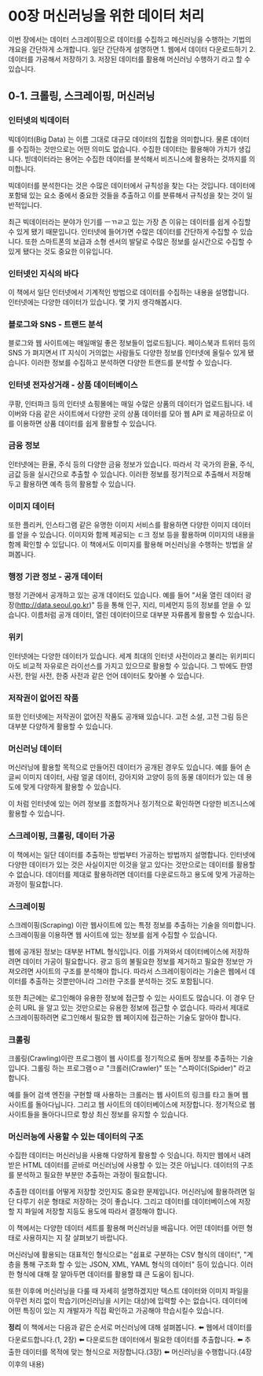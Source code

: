 # 00장 머신러닝을 위한 데이터 처리

이번 장에서는 데이터 스크레이핑으로 데이터를 수집하고 메신러닝을 수행하는 기법의 개요을 간단하게 소개합니다. 일단 간단하게 설명하면 1. 웹에서 데이터 다운로드하기 2. 데이터를 가공해서 저장하기 3. 저장된 데이터를 활용해 머신러닝 수행하기 라고 할 수 있습니다.

## 0-1. 크롤링, 스크레이핑, 머신러닝

### 인터넷의 빅데이터
빅데이터(Big Data) 는 이름 그대로 대규모 데이터의 집합을 의미합니다. 물론 데이터를 수집하는 것만으로는 어떤 의미도 없습니다. 수집한 데이터는 활용해야 가치가 생깁니다. 빋데이터라는 용어는 수집한 데이터를 분석해서 비즈니스에 활용하는 것까지를 의미합니다.

빅데이터를 분석한다는 것은 수많은 데이터에서 규칙성을 찾는 다는 것입니다. 데이터에 포함돼 있는 요소 중에서 중요한 것들을 추출하고 이를 분류해서 규칙성을 찾는 것이 일반적입니다.

최근 빅데이터라는 분야가 인기를 ㅡㄲㄹ고 있는 가장 츤 이유는 데이터를 쉽게 수집할 수 있게 됐기 때문입니다. 인터넷에 들어가면 수많은 데이터를 간단하게 수집할 수 있습니다. 또한 스마트폰의 보급과 소형 센서의 발달로 수많은 정보를 실시간으로 수집할 수 있게 됐다는 것도 중요한 이유입니다.

### 인터넷인 지식의 바다
이 책에서 일단 인터넷에서 기계적인 방법으로 데이터를 수집하는 내용을 설명합니다. 인터넷에는 다양한 데이터가 있습니다. 몇 가지 생각해봅시다.

### 블로그와 SNS - 트랜드 분석
블로그와 웹 사이트에는 매일매일 좋은 정보들이 업로드됩니다. 페이스북과 트위터 등의 SNS 가 펴지면서 IT 지식이 거의없는 사람들도 다양한 정보를 인터넷에 올릴수 있게 됐습니다. 이러한 정보를 수집하고 분석하면 다양한 트랜드를 분석할 수 있습니다.

### 인터넷 전자상거래 - 상품 데이터베이스
쿠팡, 인터파크 등의 인터넷 쇼핑몰에는 매일 수많은 상품의 데이터가 업로드됩니다. 네이버와 다음 같은 사이트에서 다양한 곳의 상품 데이터를 모아 웹 API 로 제공하므로 이를 이용하면 상품 데이터를 쉽게 활용할 수 있습니다.

### 금융 정보
인터넷에는 환율, 주식 등의 다양한 금융 정보가 있습니다. 따라서 각 국가의 환율, 주식, 금값 등을 실시간으로 추출할 수 있습니다. 이러한 정보를 정기적으로 추출해서 저장해두고 활용하면 예측 등의 활용할 수 있습니다.

### 이미지 데이터
또한 플리커, 인스타그램 같은 유명한 이미지 서비스를 활용하면 다양한 이미지 데이터를 얻을 수 있습니다. 이미지와 함께 제공되는 ㄷ크 정보 등을 활용하며 이미지의 내용을 함께 확인할 수 있답니다. 이 책에서도 이미지를 활용해 머신러닝을 수행하는 방법을 살펴봅니다.

### 행정 기관 정보 - 공개 데이터
행정 기관에서 공개하고 있는 공개 데이터도 있습니다. 예를 들어 "서울 열린 데이터 광장(http://data.seoul.go.kr)" 등을 통해 인구, 지리, 미세먼지 등의 정보를 얻을 수 있습니다. 이름처럼 공개 데이터, 열린 데이터이므로 대부분 자류롭게 활용할 수 있습니다.

### 위키 
인터넷에는 다양한 데이터가 있습니다. 세계 최대의 인터넷 사전이라고 불리는 위키피디아도 비교적 자유로은 라이선스를 가지고 있으므로 활용할 수 있습니다. 그 밖에도 한영 사전, 한일 사전, 한중 사전과 같은 언어 데이터도 찾아볼 수 있습니다.

### 저작권이 없어진 작품
또한 인터넷에는 저작권이 없어진 작품도 공개돼 있습니다. 고전 소설, 고전 그림 등은 대부분 다양하게 활용할 수 있습니다.

### 머신러닝 데이터
머신러닝에 활용할 목적으로 만들어진 데이터가 공개된 경우도 있습니다. 예를 들어 손글씨 이미지 데이터, 사람 얼굴 데이터, 강아지와 고양이 등의 동물 데이터가 있는 데 용도에 맞게 다양하게 활용할 수 있습니다.

이 처럼 인터넷에 있는 어려 정보를 조합하거나 정기적으로 확인하면 다양한 비즈니스에 활용할 수 있습니다.

### 스크레이핑, 크롤링, 데이터 가공
이 책에서는 일단 데이터를 추출하는 방법부터 가공하는 방법까지 설명합니다. 인터넷에 다양한 데이터가 있는 것은 사실이지만 이것을 알고 있다는 것만으로는 데이터를 활용할 수 없습니다. 데이터를 제대로 활용하려면 데이터를 다운로드하고 용도에 맞게 가공하는 과정이 필요합니다.

### 스크레이핑
스크레이핑(Scraping) 이란 웹사이트에 있는 특정 정보를 추출하는 기술을 의미합니다. 스크레이핑을 이용하면 웹 사이트에 있는 정보를 쉽게 수집할 수 있습니다. 

웹에 공개된 정보는 대부분 HTML 형식입니다. 이를 가져와서 데이터베이스에 저장하려면 데이터 가공이 필요합니다. 광고 등의 불필요한 정보를 제거하고 필요한 정보만 가져오려면 사이트의 구조를 분석해야 합니다. 따라서 스크레이핑이라는 기술은 웹에서 데이터를 추출하는 것뿐만아니라 그러한 구조를 분석하는 것도 포함됩니다.

또한 최근에는 로그인해야 유용한 정보에 접근할 수 있는 사이트도 많습니다. 이 경우 단순히 URL 을 알고 있는 것만으로는 유용한 정보에 접근할 수 없습니다. 따라서 제대로 스크레이핑하려면 로그인해서 필요한 웹 페이지에 접근하는 기술도 알아야 합니다.

### 크롤링
크롤링(Crawling)이란 프로그램이 웹 사이트를 정기적으로 돌며 정보를 추출하는 기술입니다. 그롤링 하는 프로그램ㅇㄹ "크롤러(Crawler)" 또는 "스파이더(Spider)" 라고 합니다.

예를 들어 검색 엔진을 구현할 때 사용하는 크롤러는 웹 사이트의 링크를 타고 돌며 웹 사이트를 돌아다닙니다. 그리고 웹 사이트의 데이터베이스에 저장합니다. 정기적으로 웹 사이트들을 돌아다니므로 항상 최신 정보를 유지할 수 있습니다. 

### 머신러능에 사용할 수 있는 데이터의 구조
수집한 데이터는 머신러닝을 사용해 다양하게 활용할 수 잇습니다. 하지만 웹에서 내려받은 HTML 데이터를 곧바로 머신러닝에 사용할 수 있는 것은 아닙니다. 데이터의 구조를 분석하고 필요한 부분만 추출하는 과정이 필요합니다.

추출한 데이터를 어떻게 저장할 것인지도 중요한 문제입니다. 머신러닝에 활용하려면 일단 다루기 쉬운 형태로 저장하는 것이 좋습니다. 그리고 데이터를 데이터베이스에 저장할 지 파일에 저장할 지등도 용도에 따라서 결정해야 합니다.

이 책에서는 다양한 데이터 세트를 활용해 머신러닝을 배웁니다. 어떤 데이터를 어떤 형태로 사용하지는 지 잘 살펴보기 바랍니다.

머신러닝에 활용되는 대표적인 형식으로는 "쉽표로 구분하는 CSV 형식의 데이터", "계층을 통해 구조화 할 수 있는 JSON, XML, YAML 형식의 데이터" 등이 있습니다. 이러한 형식에 대해 잘 알아두면 데이터를 활용할 떄 큰 도움이 됩니다.

또한 이후에 머신러닝을 다룰 때 자세히 설명하겠지만 텍스트 데이터와 이미지 파일을 아무런 처리 없이 학습기(머신러닝을 시키는 대상)에 입력할 수는 없습니다. 데이터에 어떤 특징이 있는 지 개발자가 직접 확인하고 가공해야 학습시킬수 있습니다.

**정리**
이 책에서는 다음과 같은 순서로 머신러닝에 대해 설펴봅니다.
⬅️ 웹에서 데이터를 다운로드합니다.(1, 2장)
⬅️ 다운로드한 데이터에서 필요한 데이터를 추출합니다.
⬅️ 추출한 데이터를 목적에 맞는 형식으로 저장합니다.(3장)
⬅️ 머신러닝을 수행합니다.(4장 이후의 내용)
